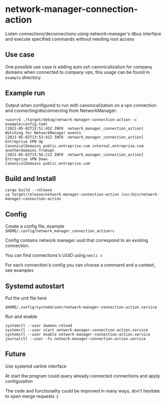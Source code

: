 # network-manager-connection-action

Listen connections/deconnections using network-manager's dbus interface and execute specified commands without needing root access

## Use case

One possible use case is adding auto ssh canonicalization for company domains when connected to company vpn, this usage can be found in `example` directory.

## Example run

Output when configured to run with canonicalization on a vpn connection and connecting/disconnecting from NetworkManager:
```
<user>$ ./target/debug/network-manager-connection-action -c example/config.toml
[2021-05-02T13:51:45Z INFO  network_manager_connection_action] Watching for NetworkManager events
[2021-05-02T13:53:41Z INFO  network_manager_connection_action] Entreprise VPN Up
CanonicalDomains public.entreprise.com internal.entreprise.com anotherdomains.fromvpn
[2021-05-02T13:56:21Z INFO  network_manager_connection_action] Entreprise VPN Down
CanonicalDomains public.entreprise.com
```

## Build and Install

```
cargo build --release
cp target/release/network-manager-connection-action /usr/bin/network-manager-connection-action
```

## Config

Create a config file, example `$HOME/.config/network_manager_connection_actionrc`

Config contains network manager uuid that correspond to an existing connection.

You can find connections's UUID using `nmcli c`

For each connection's config you can choose a command and a context, see examples

## Systemd autostart

Put the unit file here
```
$HOME/.config/systemd/user/network-manager-connection-action.service
```

Run and enable
```
systemctl --user daemon-reload
systemctl --user start network-manager-connection-action.service
systemctl --user enable network-manager-connection-action.service
journalctl --user -fu network-manager-connection-action.service
```

## Future

Use systemd varlink interface

At start the program could query already connected connections and apply configuration

The code and functionality could be improved in many ways, don't hesitate to open merge requests :)

